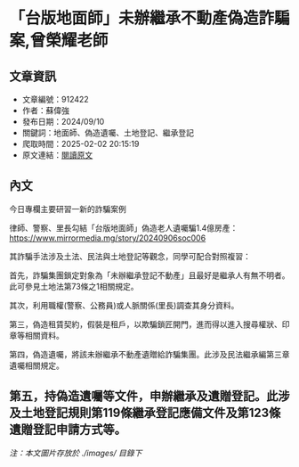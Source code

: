 # 「台版地面師」未辦繼承不動產偽造詐騙案,曾榮耀老師

## 文章資訊
- 文章編號：912422
- 作者：蘇偉強
- 發布日期：2024/09/10
- 關鍵詞：地面師、偽造遺囑、土地登記、繼承登記
- 爬取時間：2025-02-02 20:15:19
- 原文連結：[閱讀原文](https://real-estate.get.com.tw/Columns/detail.aspx?no=912422)

## 內文
今日專欄主要研習一新的詐騙案例

律師、警察、里長勾結「台版地面師」偽造老人遺囑騙1.4億房產：https://www.mirrormedia.mg/story/20240906soc006

其詐騙手法涉及土法、民法與土地登記等觀念，同學可配合對照複習：

首先，詐騙集團鎖定對象為「未辦繼承登記不動產」且最好是繼承人有無不明者。此可參見土地法第73條之1相關規定。

其次，利用職權(警察、公務員)或人脈關係(里長)調查其身分資料。

第三，偽造租賃契約，假裝是租戶，以欺騙鎖匠開門，進而得以進入搜尋權狀、印章等相關資料。

第四，偽造遺囑，將該未辦繼承不動產遺贈給詐騙集團。此涉及民法繼承編第三章遺囑相關規定。

第五，持偽造遺囑等文件，申辦繼承及遺贈登記。此涉及土地登記規則第119條繼承登記應備文件及第123條遺贈登記申請方式等。
---
*注：本文圖片存放於 ./images/ 目錄下*
